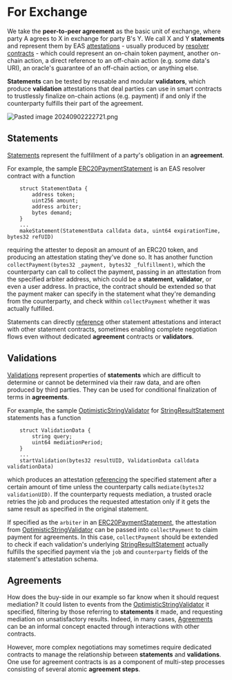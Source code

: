 # For Exchange

We take the **peer-to-peer agreement** as the basic unit of exchange, where party A agrees to X in exchange for party B's Y. We call X and Y **statements** and represent them by EAS [attestations](https://docs.attest.org/docs/core--concepts/attestations) - usually produced by [resolver contracts](https://docs.attest.org/docs/core--concepts/resolver-contracts) - which could represent an on-chain token payment, another on-chain action, a direct reference to an off-chain action (e.g. some data's URI), an oracle's guarantee of an off-chain action, or anything else.

**Statements** can be tested by reusable and modular **validators**, which produce **validation** attestations that deal parties can use in smart contracts to trustlessly finalize on-chain actions (e.g. payment) if and only if the counterparty fulfills their part of the agreement.

![Pasted image 20240902222721.png](../Pasted_image_20240902222721.png)
## Statements

[Statements](For_Exchange/Statements.md) represent the fulfillment of a party's obligation in an **agreement**. 

For example, the sample [ERC20PaymentStatement](https://github.com/CoopHive/alkahest-mocks/blob/4215cf4f81387748b4f112e27a46c70f3bb5725a/src/Statements/ERC20PaymentStatement.sol) is an EAS resolver contract with a function
```solidity
    struct StatementData {
        address token;
        uint256 amount;
        address arbiter;
        bytes demand;
    }
    ...
    makeStatement(StatementData calldata data, uint64 expirationTime, bytes32 refUID)
```
requiring the attester to deposit an amount of an ERC20 token, and producing an attestation stating they've done so. It has another function `collectPayment(bytes32 _payment, bytes32 _fulfillment)`, which the counterparty can call to collect the payment, passing in an attestation from the specified arbiter address, which could be a **statement**, **validator**, or even a user address. In practice, the contract should be extended so that the payment maker can specify in the statement what they're demanding from the counterparty, and check within `collectPayment` whether it was actually fulfilled.

 Statements can directly [reference](https://docs.attest.org/docs/tutorials/referenced-attestations) other statement attestations and interact with other statement contracts, sometimes enabling complete negotiation flows even without dedicated **agreement** contracts or **validators**.
## Validations

[Validations](For_Exchange/Validations.md) represent properties of **statements** which are difficult to determine or cannot be determined via their raw data, and are often produced by third parties. They can be used for conditional finalization of terms in **agreements**.

For example, the sample [OptimisticStringValidator](https://github.com/CoopHive/alkahest-mocks/blob/4215cf4f81387748b4f112e27a46c70f3bb5725a/src/Validators/OptimisticStringValidator.sol) for [StringResultStatement](https://github.com/CoopHive/alkahest-mocks/blob/4215cf4f81387748b4f112e27a46c70f3bb5725a/src/Statements/StringResultStatement.sol) statements has a function 
```solidity
	struct ValidationData {
        string query;
        uint64 mediationPeriod;
    }
    ...
	startValidation(bytes32 resultUID, ValidationData calldata validationData)
```
which produces an attestation [referencing](https://docs.attest.org/docs/tutorials/referenced-attestations) the specified statement after a certain amount of time unless the counterparty calls `mediate(bytes32 validationUID)`. If the counterparty requests mediation, a trusted oracle retries the job and produces the requested attestation only if it gets the same result as specified in the original statement.

If specified as the `arbiter` in an [ERC20PaymentStatement](https://github.com/CoopHive/alkahest-mocks/blob/4215cf4f81387748b4f112e27a46c70f3bb5725a/src/Statements/ERC20PaymentStatement.sol), the attestation from [OptimisticStringValidator](https://github.com/CoopHive/alkahest-mocks/blob/4215cf4f81387748b4f112e27a46c70f3bb5725a/src/Validators/OptimisticStringValidator.sol) can be passed into `collectPayment` to claim payment for agreements. In this case, `collectPayment` should be extended to check if each validation's underlying [StringResultStatement](https://github.com/CoopHive/alkahest-mocks/blob/4215cf4f81387748b4f112e27a46c70f3bb5725a/src/Statements/StringResultStatement.sol) actually fulfills the specified payment via the `job` and `counterparty` fields of the statement's attestation schema.
## Agreements

How does the buy-side in our example so far know when it should request mediation? It could listen to events from the [OptimisticStringValidator](https://github.com/CoopHive/alkahest-mocks/blob/4215cf4f81387748b4f112e27a46c70f3bb5725a/src/Validators/OptimisticStringValidator.sol) it specified, filtering by those referring to **statements** it made, and requesting mediation on unsatisfactory results. Indeed, in many cases, [Agreements](For_Exchange/Agreements.md) can be an informal concept enacted through interactions with other contracts. 

However, more complex negotiations may sometimes require dedicated contracts to manage the relationship between **statements** and **validations**. One use for agreement contracts is as a component of multi-step processes consisting of several atomic **agreement steps**.